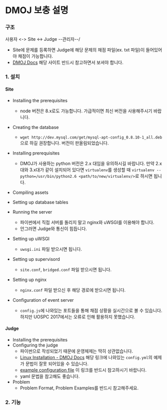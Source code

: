 # DMOJ 보충 설명
### 구조
사용자 <-> Site <-> Judge
            \--관리자--/
* Site에 문제를 등록하면 Judge에 해당 문제의 채점 파일(ex. txt 파일)이 들어있어야 채점이 가능합니다.
* [DMOJ Docs](https://dmoj.readthedocs.io/) 해당 사이트 반드시 참고하면서 보셔야 합니다.
### 1. 설치
#### Site
* Installing the prerequisites
  - node 버전은 8.x로도 가능합니다. 가급적이면 최신 버전을 사용해주시기 바랍니다.
* Creating the database
  - `wget http://dev.mysql.com/get/mysql-apt-config_0.8.10-1_all.deb` 으로 하길 권장합니다. 버전이 판올림되었습니다.
* Installing prerequisites
  - DMOJ가 사용하는 python 버전은 2.x 대임을 유의하시길 바랍니다. 만약 2.x대와 3.x대가 같이 설치되어 있다면 `virtualenv`를 생성할 때 `virtualenv --python=/usr/bin/python2.6 <path/to/new/virtualenv/>`로 하시면 됩니다.
* Compiling assets

* Setting up database tables

* Running the server
  - 파이썬에서 직접 서버를 돌리지 말고 nginx와 uWSGI를 이용해야 합니다.
  - 안그러면 Judge와 통신이 힘듭니다.
* Setting up uWSGI
  - `uwsgi.ini` 파일 받으시면 됩니다.
* Setting up supervisord
  - `site.conf`, `bridged.conf` 파일 받으시면 됩니다.
* Setting up nginx
  - `nginx.conf` 파일 받으신 후 해당 경로에 받으시면 됩니다.
* Configuration of event server
  - `config.js`에 나와있는 포트들을 통해 채점 상황을 실시간으로 볼 수 있습니다. 하지만 UOSPC 2017에서는 오류로 인해 활용하지 못했습니다.
#### Judge
* Installing the prerequisites
* Configuring the judge
  - 파이썬으로 작성되었기 때문에 운영체제는 딱히 상관없습니다.
  - [Linux Installation - DMOJ Docs](https://dmoj.readthedocs.io/en/latest/judge/linux_installation/) 해당 링크에 나와있는 `config.yml`의 예제가 문법이 잘못 되어있을 수 있습니다.
  - [example configuration file](https://github.com/DMOJ/docs/blob/master/sample_files/judge_conf.yml) 이 링크를 반드시 참고하시기 바랍니다.
  - yaml 문법을 참고해도 좋습니다.
* Problem
  - Problem Format, Problem Examples를 반드시 참고해주세요.
### 2. 기능


